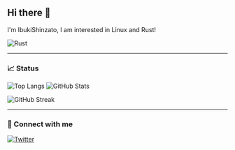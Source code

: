 ## Hi there 👋

I'm IbukiShinzato, I am interested in Linux and Rust!

<img src="https://github.com/jdrouet/ferris-emoji/blob/main/ferris-hello.gif" alt="Rust" />

---

### 📈 Status

<p align="left"> 
  <img src="https://github-readme-stats.vercel.app/api/top-langs/?username=IbukiShinzato&layout=compact&theme=radical&show_icons=true" alt="Top Langs" />
  <img src="https://github-readme-stats.vercel.app/api?username=IbukiShinzato&show_icons=true&theme=radical" alt="GitHub Stats" />
</p>

![GitHub Streak](https://github-readme-streak-stats.herokuapp.com/?user=IbukiShinzato&theme=radical)

---

### 🔗 Connect with me

[![Twitter](https://img.shields.io/badge/-Twitter-1DA1F2?style=for-the-badge&logo=twitter&logoColor=white)](https://twitter.com/your-profile)


<!--
**IbukiShinzato/IbukiShinzato** is a ✨ _special_ ✨ repository because its `README.md` (this file) appears on your GitHub profile.

Here are some ideas to get you started:

- 🔭 I’m currently working on ...
- 🌱 I’m currently learning ...
- 👯 I’m looking to collaborate on ...
- 🤔 I’m looking for help with ...
- 💬 Ask me about ...
- 📫 How to reach me: ...
- 😄 Pronouns: ...
- ⚡ Fun fact: ...
-->
